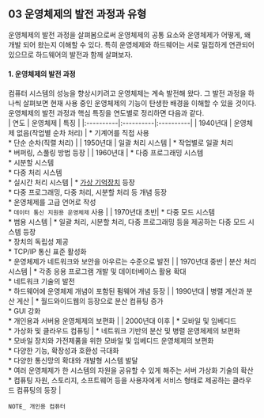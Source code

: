 ## 03 운영체제의 발전 과정과 유형

운영체제의 발전 과정을 살펴봄으로써 운영체제의 공통 요소와 운영체제가 어떻게, 왜 개발 되어 왔는지 이해할 수 있다. 특히 운영체제와 하드웨어는 서로 밀접하게 연관되어 있으므로 하드웨어의 발전과 함께 살펴보자.

#### 1. 운영체제의 발전 과정
컴퓨터 시스템의 성능을 향상시키려고 운영체제는 계속 발전해 왔다. 그 발전 과정을 하나씩 살펴보면 현재 사용 중인 운영체제의 기능이 탄생한 배경을 이해할 수 있을 것이다. 운영체제의 발전 과정과 핵심 특징을 연도별로 정리하면 다음과 같다.
</br>
| 연도 | 운영체제 | 특징 |
|:----------|:----------|:----------|
| 1940년대 | 운영체제 없음(작업별 순차 처리) | * 기계어를 직접 사용 </br> * 단순 순차(직렬 처리) |
| 1950년대 | 일괄 처리 시스템 | * 작업별로 일괄 처리 </br> * 버퍼링, 스풀링 방법 등장 |
| 1960년대 | * 다중 프로그래밍 시스템 </br> * 시분할 시스템 </br> * 다중 처리 시스템 </br> * 실시간 처리 시스템 | * [가상 기억장치](https://github.com/ERIN56/CS-STUDY/blob/master/%EC%9A%B4%EC%98%81%EC%B2%B4%EC%A0%9C/C02%20%EC%9A%B4%EC%98%81%EC%B2%B4%EC%A0%9C%EC%9D%98%20%EC%86%8C%EA%B0%9C/%EA%B0%80%EC%83%81%20%EB%A9%94%EB%AA%A8%EB%A6%AC.md) 등장 </br> * 다중 프로그래밍, 다중 처리, 시분할 처리 등 개념 등장 </br> * 운영체제를 고급 언어로 작성 </br> * `데이터 통신 지원용 운영체제` 사용 |
| 1970년대 초반| * 다중 모드 시스템 </br> * 범용 시스템 | * 일괄 처리, 시분할 처리, 다중 프로그래밍 등을 제공하는 다중 모드 시스템 등장 </br> * 장치의 독립성 제공 </br> * TCP/IP 통신 표준 활성화 </br> * 운영체제가 네트워크와 보안을 아우르는 수준으로 발전 |
| 1970년대 중반 | 분산 처리 시스템 | * 각종 응용 프로그램 개발 및 데이터베이스 활용 확대 </br> * 네트워크 기술의 발전 </br> * 하드웨어에 운영체제 개념이 포함된 펌웨어 개념 등장 |
| 1990년대 | 병렬 계산과 분산 게산 | * 월드와이드웹의 등장으로 분산 컴퓨팅 증가 </br> * GUI 강화 </br> * 개인용과 서버용 운영체제의 보편화 |
| 2000년대 이후 | * 모바일 및 임베디드 </br> * 가상화 및 클라우드 컴퓨팅 | * 네트워크 기반의 분산 및 병렬 운영체제의 보편화 </br> * 모바일 장치와 가전제품을 위한 모바일 및 임베디드 운영체제의 보편화 </br> * 다양한 기능, 확장성과 호환성 극대화 </br> * 다양한 통신망의 확대와 개발형 시스템 발달 </br> * 여러 운영체제가 한 시스템의 자원을 공유할 수 있게 해주는 서버 가상화 기술의 확산 </br> * 컴퓨팅 자원, 스토리지, 소프트웨어 등을 사용자에게 서비스 형태로 제공하는 클라우드 컴퓨팅의 등장 |
</br>

```
NOTE_ 개인용 컴퓨터
```

